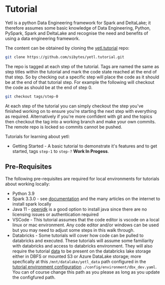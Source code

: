 # Tutorial

Yetl is a python Data Engineering framework for Spark and DeltaLake; it therefore assumes some basic knowledge of Data Engineering, Python, PySpark, Spark and DeltaLake and recognise the need and benefits of using a data engineering framework.

The content can be obtained by cloning the [yetl.tutorial](https://github.com/sibytes/yetl.tutorial) repo:

```sh
git clone https://github.com/sibytes/yetl.tutorial.git
```

The repo is tagged at each step of the tutorial. Tags are named the same as step titles within the tutorial and mark the code state reached at the end of that step. So by checking out a specific step will place the code as it should be at the end of that tutorial step. For example the following will checkout the code as should be at the end of step 0. 

```sh
git checkout tags/step-0
```

At each step of the tutorial you can simply checkout the step you've finished working on to ensure you're starting the next step with everything as required. Alternatively if you're more confident with git and the topics then checkout the tag into a working branch and make your own commits. The remote repo is locked so commits cannot be pushed.


Tutorials for learning about yetl:

- Getting Started - A basic tutorial to demonstrate it's features and to get started, tags `step-1` to `step-?` **Work In Progess**.

## Pre-Requisites

The following pre-requisites are required for local environments for tutorials about working locally:

- Python 3.9
- Spark 3.3.0 - see [documentation]() and the many articles on the internet to install spark locally
- Java 11 - [openjdk](https://openjdk.org/install/) is a good option to install java since there are no licensing issues or authentication required
- VSCode - This tutorial assumes that the code editor is vscode on a local linux or mac environment. Any code editor and/or windows can be used but you may need to adjust some steps in this walk through.
- Databricks - Some tutorials will cover how code can be pulled to databricks and executed. These tutorials will assume some familiarity with databricks and access to databricks environment. They will also require the tutorial [data](https://github.com/sibytes/yetl.tutorial/tree/main/data) to be present on the databricks lake storage either in DBFS or mounted S3 or Azure DataLake storage; more specfically at this `/mnt/datalake/yetl_data` path configured in the [tutorial environment configuration](https://github.com/sibytes/yetl.tutorial/blob/main/config/environment/dbx_dev.yaml) `./config/environment/dbx_dev.yaml`. You can of course change this path as you please as long as you update the configfured path.
